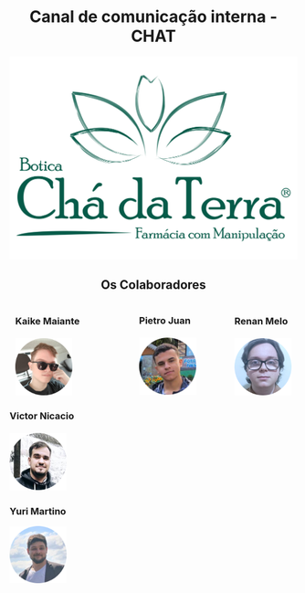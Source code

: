 <h1 align = "center">
     Canal de comunicação interna - CHAT
</h1>

<p align = "center">
    <img src="midia/readme/logocha.png" alt="Bótica Chá da Terra" style="width:600px">
</p>

<style type="text/css">
    #pd-left {float:left; margin-left:10px;}
    #pd-right {float:right; margin-right:10px;}
    #pd-middle {margin-left:45%; margin-top:40px}
</style>

<h2 align = "center">
    Os Colaboradores
</h2>

<h3 id="pd-left">Kaike Maiante<br><br><img src="midia/readme/Kaike.png" alt="Kaike" style="width:100px;"/></h3> 

<h3 id="pd-right">Renan Melo<br><br><img src="midia/readme/Renan.png" alt="Renan" style="width:100px;"/></h3>

<h3 id="pd-middle">Pietro Juan<br><br><img src="midia/readme/Pietro.png" alt="Pietro" style="width:100px;"/></h3>

<h3 align = "left">Victor Nicacio<br><br><img src="midia/readme/Victor.png" alt="Victor" style="width:100px;"/>



### Yuri Martino
<img src="midia/readme/Yuri.png" alt="Yuri" style="width:100px;"/>